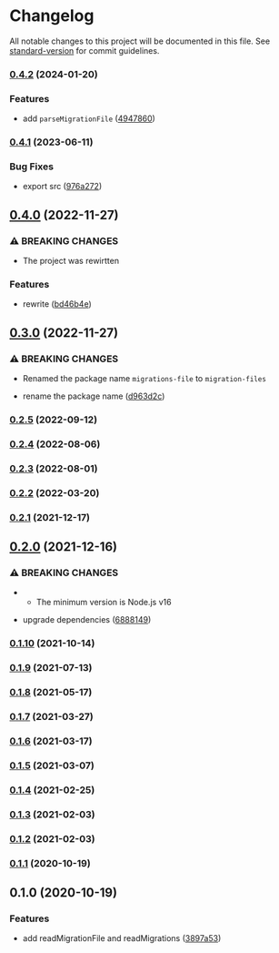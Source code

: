 # Changelog

All notable changes to this project will be documented in this file. See [standard-version](https://github.com/conventional-changelog/standard-version) for commit guidelines.

### [0.4.2](https://github.com/BlackGlory/migration-files/compare/v0.4.1...v0.4.2) (2024-01-20)


### Features

* add `parseMigrationFile` ([4947860](https://github.com/BlackGlory/migration-files/commit/4947860fe98e43f2bed46b336ed0dd44ee3ff74b))

### [0.4.1](https://github.com/BlackGlory/migration-files/compare/v0.4.0...v0.4.1) (2023-06-11)


### Bug Fixes

* export src ([976a272](https://github.com/BlackGlory/migration-files/commit/976a272bda7c3467e6b6a2974c7f2b9b243ef243))

## [0.4.0](https://github.com/BlackGlory/migration-files/compare/v0.3.0...v0.4.0) (2022-11-27)


### ⚠ BREAKING CHANGES

* The project was rewirtten

### Features

* rewrite ([bd46b4e](https://github.com/BlackGlory/migration-files/commit/bd46b4eef7a7a755d88da0f2d434b678440cafbe))

## [0.3.0](https://github.com/BlackGlory/migration-files/compare/v0.2.5...v0.3.0) (2022-11-27)


### ⚠ BREAKING CHANGES

* Renamed the package name `migrations-file` to `migration-files`

* rename the package name ([d963d2c](https://github.com/BlackGlory/migration-files/commit/d963d2c1ff0b7cb2fc6a3dd1339e5ddabe7d0d7b))

### [0.2.5](https://github.com/BlackGlory/migrations-file/compare/v0.2.4...v0.2.5) (2022-09-12)

### [0.2.4](https://github.com/BlackGlory/migrations-file/compare/v0.2.3...v0.2.4) (2022-08-06)

### [0.2.3](https://github.com/BlackGlory/migrations-file/compare/v0.2.2...v0.2.3) (2022-08-01)

### [0.2.2](https://github.com/BlackGlory/migrations-file/compare/v0.2.1...v0.2.2) (2022-03-20)

### [0.2.1](https://github.com/BlackGlory/migrations-file/compare/v0.2.0...v0.2.1) (2021-12-17)

## [0.2.0](https://github.com/BlackGlory/migrations-file/compare/v0.1.10...v0.2.0) (2021-12-16)


### ⚠ BREAKING CHANGES

* - The minimum version is Node.js v16

* upgrade dependencies ([6888149](https://github.com/BlackGlory/migrations-file/commit/6888149919d3a49e484a58e47a5fe4aa43105b7d))

### [0.1.10](https://github.com/BlackGlory/migrations-file/compare/v0.1.9...v0.1.10) (2021-10-14)

### [0.1.9](https://github.com/BlackGlory/migrations-file/compare/v0.1.8...v0.1.9) (2021-07-13)

### [0.1.8](https://github.com/BlackGlory/migrations-file/compare/v0.1.7...v0.1.8) (2021-05-17)

### [0.1.7](https://github.com/BlackGlory/migrations-file/compare/v0.1.6...v0.1.7) (2021-03-27)

### [0.1.6](https://github.com/BlackGlory/migrations-file/compare/v0.1.5...v0.1.6) (2021-03-17)

### [0.1.5](https://github.com/BlackGlory/migrations-file/compare/v0.1.4...v0.1.5) (2021-03-07)

### [0.1.4](https://github.com/BlackGlory/migrations-file/compare/v0.1.3...v0.1.4) (2021-02-25)

### [0.1.3](https://github.com/BlackGlory/migrations-file/compare/v0.1.2...v0.1.3) (2021-02-03)

### [0.1.2](https://github.com/BlackGlory/migrations-file/compare/v0.1.1...v0.1.2) (2021-02-03)

### [0.1.1](https://github.com/BlackGlory/migrations-file/compare/v0.1.0...v0.1.1) (2020-10-19)

## 0.1.0 (2020-10-19)


### Features

* add readMigrationFile and readMigrations ([3897a53](https://github.com/BlackGlory/migrations-file/commit/3897a530ae1fe1d455c700bd668b03af14a376d7))
